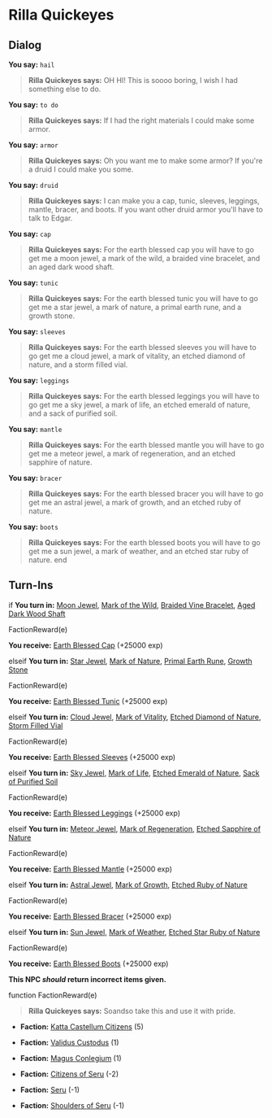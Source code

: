 # Rilla Quickeyes
## Dialog

**You say:** `hail`



>**Rilla Quickeyes says:** OH HI! This is soooo boring, I wish I had something else to do.

**You say:** `to do`



>**Rilla Quickeyes says:** If I had the right materials I could make some armor.

**You say:** `armor`



>**Rilla Quickeyes says:** Oh you want me to make some armor? If you're a druid I could make you some.

**You say:** `druid`



>**Rilla Quickeyes says:** I can make you a cap, tunic, sleeves, leggings, mantle, bracer, and boots. If you want other druid armor you'll have to talk to Edgar.

**You say:** `cap`



>**Rilla Quickeyes says:** For the earth blessed cap you will have to go get me a moon jewel, a mark of the wild, a braided vine bracelet, and an aged dark wood shaft.

**You say:** `tunic`



>**Rilla Quickeyes says:** For the earth blessed tunic you will have to go get me a star jewel, a mark of nature, a primal earth rune, and a growth stone.

**You say:** `sleeves`



>**Rilla Quickeyes says:** For the earth blessed sleeves you will have to go get me a cloud jewel, a mark of vitality, an etched diamond of nature, and a storm filled vial.

**You say:** `leggings`



>**Rilla Quickeyes says:** For the earth blessed leggings you will have to go get me a sky jewel, a mark of life, an etched emerald of nature, and a sack of purified soil.

**You say:** `mantle`



>**Rilla Quickeyes says:** For the earth blessed mantle you will have to go get me a meteor jewel, a mark of regeneration, and an etched sapphire of nature.

**You say:** `bracer`



>**Rilla Quickeyes says:** For the earth blessed bracer you will have to go get me an astral jewel, a mark of growth, and an etched ruby of nature.

**You say:** `boots`



>**Rilla Quickeyes says:** For the earth blessed boots you will have to go get me a sun jewel, a mark of weather, and an etched star ruby of nature.
end

## Turn-Ins





if **You turn in:** [Moon Jewel](/item/4489), [Mark of the Wild](/item/4961), [Braided Vine Bracelet](/item/4962), [Aged Dark Wood Shaft](/item/4992)


FactionReward(e)


 **You receive:**  [Earth Blessed Cap](/item/3762) (+25000 exp)

elseif **You turn in:** [Star Jewel](/item/4490), [Mark of Nature](/item/4993), [Primal Earth Rune](/item/4994), [Growth Stone](/item/4995)


FactionReward(e)


 **You receive:**  [Earth Blessed Tunic](/item/3763) (+25000 exp)

elseif **You turn in:** [Cloud Jewel](/item/4491), [Mark of Vitality](/item/4996), [Etched Diamond of Nature](/item/4997), [Storm Filled Vial](/item/4998)


FactionReward(e)


 **You receive:**  [Earth Blessed Sleeves](/item/3764) (+25000 exp)

elseif **You turn in:** [Sky Jewel](/item/4492), [Mark of Life](/item/4999), [Etched Emerald of Nature](/item/5000), [Sack of Purified Soil](/item/5068)


FactionReward(e)


 **You receive:**  [Earth Blessed Leggings](/item/3765) (+25000 exp)

elseif **You turn in:** [Meteor Jewel](/item/4493), [Mark of Regeneration](/item/5069), [Etched Sapphire of Nature](/item/5079)


FactionReward(e)


 **You receive:**  [Earth Blessed Mantle](/item/3766) (+25000 exp)

elseif **You turn in:** [Astral Jewel](/item/4494), [Mark of Growth](/item/5089), [Etched Ruby of Nature](/item/5094)


FactionReward(e)


 **You receive:**  [Earth Blessed Bracer](/item/3767) (+25000 exp)

elseif **You turn in:** [Sun Jewel](/item/4488), [Mark of Weather](/item/5095), [Etched Star Ruby of Nature](/item/5096)


FactionReward(e)


 **You receive:**  [Earth Blessed Boots](/item/3768) (+25000 exp)

**This NPC *should* return incorrect items given.**

function FactionReward(e)

>**Rilla Quickeyes says:** Soandso take this and use it with pride.

* __Faction:__ [Katta Castellum Citizens](/faction/1502) (5)

* __Faction:__ [Validus Custodus](/faction/1503) (1)

* __Faction:__ [Magus Conlegium](/faction/1504) (1)

* __Faction:__ [Citizens of Seru](/faction/1499) (-2)

* __Faction:__ [Seru](/faction/1483) (-1)

* __Faction:__ [Shoulders of Seru](/faction/1487) (-1)